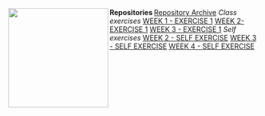 <img align="left" src="https://cdn.discordapp.com/attachments/481023998059347969/905081918251466762/E9sW-maVEAA4m_C-removebg-preview.png" width=200>
<strong> Repositories </strong>
<a href="https://github.com/STIA1113-GROUP-C-HAIKAL">Repository Archive</a>
<em>Class exercises</em>
<a href="https://github.com/STIA1113-GROUP-C-HAIKAL/WEEK-1">WEEK 1 - EXERCISE 1</a>
<a href="https://github.com/STIA1113-GROUP-C-HAIKAL/WEEK-2">WEEK 2- EXERCISE 1</a>
<a href="https://github.com/STIA1113-GROUP-C-HAIKAL/WEEK-3-Exercise-1">WEEK 3 - EXERCISE 1</a>
<em>Self exercises</em>
<a href="https://github.com/STIA1113-GROUP-C-HAIKAL/WEEK-2-SELF-EXERCISE">WEEK 2 - SELF EXERCISE</a>
<a href="https://github.com/STIA1113-GROUP-C-HAIKAL/WEEK-3-SELF-EXERCISE">WEEK 3 - SELF EXERCISE</a>
<a href="https://github.com/STIA1113-GROUP-C-HAIKAL/WEEK-4-SELF-EXERCISE">WEEK 4 - SELF EXERCISE</a>
